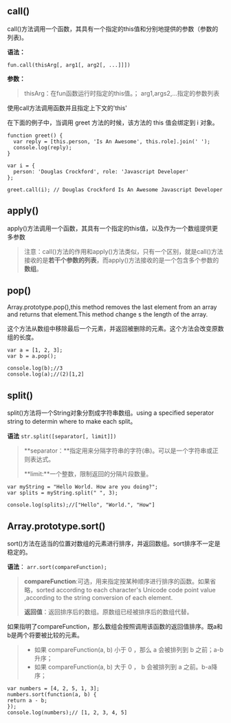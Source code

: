 ## call()
call()方法调用一个函数，其具有一个指定的this值和分别地提供的参数（参数的列表)。

**语法：**

    fun.call(thisArg[, arg1[, arg2[, ...]]])

**参数：**

> thisArg：在fun函数运行时指定的this值。；
> arg1,args2,...指定的参数列表

使用call方法调用函数并且指定上下文的'this'

在下面的例子中，当调用 greet 方法的时候，该方法的 this 值会绑定到 i 对象。

    function greet() {
      var reply = [this.person, 'Is An Awesome', this.role].join(' ');
      console.log(reply);
    }
    
    var i = {
      person: 'Douglas Crockford', role: 'Javascript Developer'
    };
    
    greet.call(i); // Douglas Crockford Is An Awesome Javascript Developer

## apply()

apply()方法调用一个函数，其具有一个指定的this值，以及作为一个数组提供更多参数

> 注意：call()方法的作用和apply()方法类似，只有一个区别，就是call()方法接收的是**若干个参数的列表**，而apply()方法接收的是一个包含多个参数的**数组**。

## pop()

Array.prototype.pop(),this method removes the last element from an array and returns that element.This method change s the length of the array.

这个方法从数组中移除最后一个元素，并返回被删除的元素。这个方法会改变原数组的长度。

    var a = [1, 2, 3];
    var b = a.pop();
    
    console.log(b);//3
    console.log(a);//(2)[1,2]

## split()

split()方法将一个String对象分割成字符串数组。using a specified seperator string to determin where to make each split。

**语法** `str.split([separator[, limit]])`

> **separator：**指定用来分隔字符串的字符(串)。可以是一个字符串或正则表达式。
> 
> **limit:**一个整数，限制返回的分隔片段数量。

    var myString = "Hello World. How are you doing?";
    var splits = myString.split(" ", 3);
    
    console.log(splits);//["Hello", "World.", "How"]


## Array.prototype.sort()

sort()方法在适当的位置对数组的元素进行排序，并返回数组。sort排序不一定是稳定的。

**语法**： `arr.sort(compareFunction);`

> **compareFunction**:可选，用来指定按某种顺序进行排序的函数。如果省略，sorted according to each character's Unicode code point value ,according to the string conversion of each element.
> 
> **返回值**：返回排序后的数组。原数组已经被排序后的数组代替。

如果指明了compareFunction，那么数组会按照调用该函数的返回值排序。既a和b是两个将要被比较的元素。

> - 如果 compareFunction(a, b) 小于 0 ，那么 a 会被排列到 b 之前；a-b升序；
> - 如果 compareFunction(a, b) 大于 0 ， b 会被排列到 a 之前。b-a降序；


    var numbers = [4, 2, 5, 1, 3];
    numbers.sort(function(a, b) {
    return a - b;
    });
    console.log(numbers);// [1, 2, 3, 4, 5]



